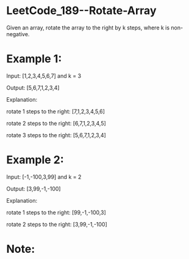 # LeetCode_189--Rotate-Array

Given an array, rotate the array to the right by k steps, where k is non-negative.

# Example 1:

Input: [1,2,3,4,5,6,7] and k = 3

Output: [5,6,7,1,2,3,4]

Explanation:

rotate 1 steps to the right: [7,1,2,3,4,5,6]

rotate 2 steps to the right: [6,7,1,2,3,4,5]

rotate 3 steps to the right: [5,6,7,1,2,3,4]

# Example 2:

Input: [-1,-100,3,99] and k = 2

Output: [3,99,-1,-100]

Explanation: 

rotate 1 steps to the right: [99,-1,-100,3]

rotate 2 steps to the right: [3,99,-1,-100]

# Note:

Try to come up as many solutions as you can, there are at least 3 different ways to solve this problem.

Could you do it in-place with O(1) extra space?
